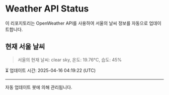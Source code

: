 
# Weather API Status

이 리포지토리는 OpenWeather API를 사용하여 서울의 날씨 정보를 자동으로 업데이트합니다.

## 현재 서울 날씨
> 서울의 현재 날씨: clear sky, 온도: 19.76°C, 습도: 45%

⏳ 업데이트 시간: 2025-04-16 04:19:22 (UTC)

---
자동 업데이트 봇에 의해 관리됩니다.
